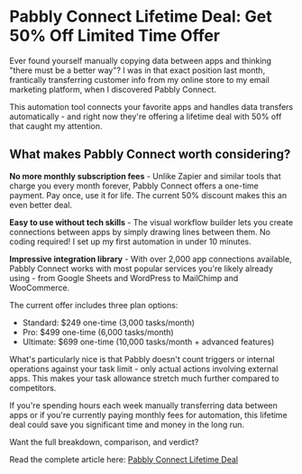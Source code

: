 Pabbly Connect Lifetime Deal: Get 50% Off Limited Time Offer
============================================================

Ever found yourself manually copying data between apps and thinking "there must be a better way"? I was in that exact position last month, frantically transferring customer info from my online store to my email marketing platform, when I discovered Pabbly Connect.

This automation tool connects your favorite apps and handles data transfers automatically - and right now they're offering a lifetime deal with 50% off that caught my attention.

What makes Pabbly Connect worth considering?
--------------------------------------------

**No more monthly subscription fees** - Unlike Zapier and similar tools that charge you every month forever, Pabbly Connect offers a one-time payment. Pay once, use it for life. The current 50% discount makes this an even better deal.

**Easy to use without tech skills** - The visual workflow builder lets you create connections between apps by simply drawing lines between them. No coding required! I set up my first automation in under 10 minutes.

**Impressive integration library** - With over 2,000 app connections available, Pabbly Connect works with most popular services you're likely already using - from Google Sheets and WordPress to MailChimp and WooCommerce.

The current offer includes three plan options:

*   Standard: $249 one-time (3,000 tasks/month)
*   Pro: $499 one-time (6,000 tasks/month)
*   Ultimate: $699 one-time (10,000 tasks/month + advanced features)

What's particularly nice is that Pabbly doesn't count triggers or internal operations against your task limit - only actual actions involving external apps. This makes your task allowance stretch much further compared to competitors.

If you're spending hours each week manually transferring data between apps or if you're currently paying monthly fees for automation, this lifetime deal could save you significant time and money in the long run.

Want the full breakdown, comparison, and verdict? 

Read the complete article here: [Pabbly Connect Lifetime Deal](https://wpdealsexpert.com/pabbly-connect-lifetime-deal/)
